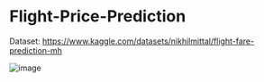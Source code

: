 # Flight-Price-Prediction
Dataset: https://www.kaggle.com/datasets/nikhilmittal/flight-fare-prediction-mh

![image](https://github.com/MohneetKaur/Flight-Price-Prediction/assets/84201530/ad76e145-c517-40dd-90b4-31d53616ff22)
